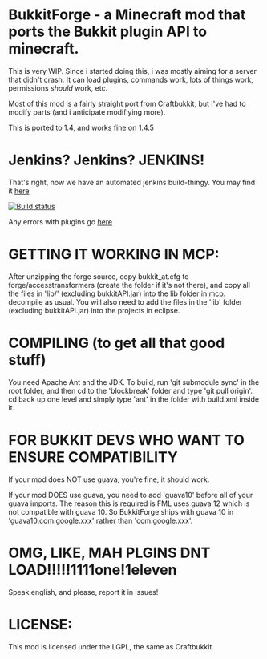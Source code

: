 BukkitForge - a Minecraft mod that ports the Bukkit plugin API to minecraft.
===================================

 
This is very WIP. Since i started doing this, i was mostly aiming for a server that didn't crash.
It can load plugins, commands work, lots of things work, permissions *should* work, etc.

Most of this mod is a fairly straight port from Craftbukkit, but I've had to modify parts
(and i anticipate modifiying more).

This is ported to 1.4, and works fine on 1.4.5


Jenkins? Jenkins? JENKINS!
==========================

That's right, now we have an automated jenkins build-thingy.
You may find it [here](http://build.technicpack.net:8080/job/BukkitForge)

[![Build status](http://build.technicpack.net:8080/job/BukkitForge/badge/icon)](http://build.technicpack.net:8080/job/BukkitForge/)

Any errors with plugins go [here](https://github.com/Bukkit-Forge-Plugins/Bukkit-Forge-Plugin-Errors)

GETTING IT WORKING IN MCP:
=========================
 
After unzipping the forge source, copy bukkit\_at.cfg to forge/accesstransformers (create the folder if it's not there), and copy
all the files in 'lib/' (excluding bukkitAPI.jar) into the lib folder in mcp.
decompile as usual. 
You will also need to add the files in the 'lib' folder (excluding bukkitAPI.jar) into the projects in eclipse.

COMPILING (to get all that good stuff)
=======================

You need Apache Ant and the JDK. To build, run 'git submodule sync' in the root folder, and then cd to the 'blockbreak' folder and type 'git pull origin'.
cd back up one level and simply type 'ant' in the folder with build.xml inside it.

FOR BUKKIT DEVS WHO WANT TO ENSURE COMPATIBILITY
===============================================

If your mod does NOT use guava, you're fine, it should work.

If your mod DOES use guava, you need to add 'guava10' before all of your guava imports.
The reason this is required is FML uses guava 12 which is not compatible with guava 10.
So BukkitForge ships with guava 10 in 'guava10.com.google.xxx' rather than 'com.google.xxx'.

OMG, LIKE, MAH PLGINS DNT LOAD!!!!!1111one!1eleven
==========================================

Speak english, and please, report it in issues!

LICENSE:
========
 
This mod is licensed under the LGPL, the same as Craftbukkit.
 
